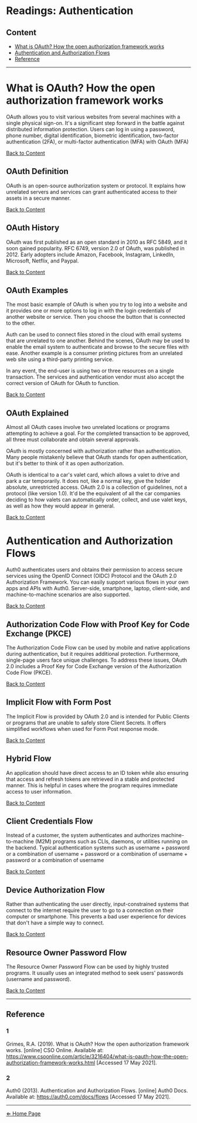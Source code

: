 # Readings: Authentication

## Content

- [What is OAuth? How the open authorization framework works](#what-is-oauth-how-the-open-authorization-framework-works)
- [Authentication and Authorization Flows](#authentication-and-authorization-flows)
- [Reference](#reference)

***

# What is OAuth? How the open authorization framework works

OAuth allows you to visit various websites from several machines with a single physical sign-on. It's a significant step forward in the battle against distributed information protection. Users can log in using a password, phone number, digital identification, biometric identification, two-factor authentication (2FA), or multi-factor authentication (MFA) with OAuth (MFA)

[Back to Content](#content)

## OAuth Definition

OAuth is an open-source authorization system or protocol. It explains how unrelated servers and services can grant authenticated access to their assets in a secure manner.

[Back to Content](#content)

## OAuth History

OAuth was first published as an open standard in 2010 as RFC 5849, and it soon gained popularity. RFC 6749, version 2.0 of OAuth, was published in 2012. Early adopters include Amazon, Facebook, Instagram, LinkedIn, Microsoft, Netflix, and Paypal.

[Back to Content](#content)

## OAuth Examples

The most basic example of OAuth is when you try to log into a website and it provides one or more options to log in with the login credentials of another website or service. Then you choose the button that is connected to the other.

Auth can be used to connect files stored in the cloud with email systems that are unrelated to one another. Behind the scenes, OAuth may be used to enable the email system to authenticate and browse to the secure files with ease. Another example is a consumer printing pictures from an unrelated web site using a third-party printing service.

In any event, the end-user is using two or three resources on a single transaction. The services and authentication vendor must also accept the correct version of OAuth for OAuth to function.

[Back to Content](#content)

## OAuth Explained

Almost all OAuth cases involve two unrelated locations or programs attempting to achieve a goal. For the completed transaction to be approved, all three must collaborate and obtain several approvals.

OAuth is mostly concerned with authorization rather than authentication. Many people mistakenly believe that OAuth stands for open authentication, but it's better to think of it as open authorization.

OAuth is identical to a car's valet card, which allows a valet to drive and park a car temporarily. It does not, like a normal key, give the holder absolute, unrestricted access. OAuth 2.0 is a collection of guidelines, not a protocol (like version 1.0). It'd be the equivalent of all the car companies deciding to how valets can automatically order, collect, and use valet keys, as well as how they would appear in general.

[Back to Content](#content)

# Authentication and Authorization Flows

Auth0 authenticates users and obtains their permission to access secure services using the OpenID Connect (OIDC) Protocol and the OAuth 2.0 Authorization Framework. You can easily support various flows in your own apps and APIs with Auth0. Server-side, smartphone, laptop, client-side, and machine-to-machine scenarios are also supported.

[Back to Content](#content)

## Authorization Code Flow with Proof Key for Code Exchange (PKCE)

The Authorization Code Flow can be used by mobile and native applications during authentication, but it requires additional protection. Furthermore, single-page users face unique challenges. To address these issues, OAuth 2.0 includes a Proof Key for Code Exchange version of the Authorization Code Flow (PKCE).

[Back to Content](#content)

## Implicit Flow with Form Post

The Implicit Flow is provided by OAuth 2.0 and is intended for Public Clients or programs that are unable to safely store Client Secrets. It offers simplified workflows when used for Form Post response mode.

[Back to Content](#content)

## Hybrid Flow

An application should have direct access to an ID token while also ensuring that access and refresh tokens are retrieved in a stable and protected manner. This is helpful in cases where the program requires immediate access to user information.

[Back to Content](#content)

## Client Credentials Flow

Instead of a customer, the system authenticates and authorizes machine-to-machine (M2M) programs such as CLIs, daemons, or utilities running on the backend. Typical authentication systems such as username + password or a combination of username + password or a combination of username + password or a combination of username

[Back to Content](#content)

## Device Authorization Flow

Rather than authenticating the user directly, input-constrained systems that connect to the internet require the user to go to a connection on their computer or smartphone. This prevents a bad user experience for devices that don't have a simple way to connect.

[Back to Content](#content)

## Resource Owner Password Flow

The Resource Owner Password Flow can be used by highly trusted programs. It usually uses an integrated method to seek users' passwords (username and password).

[Back to Content](#content)

***

## Reference

### 1
Grimes, R.A. (2019). What is OAuth? How the open authorization framework works. [online] CSO Online. Available at: https://www.csoonline.com/article/3216404/what-is-oauth-how-the-open-authorization-framework-works.html [Accessed 17 May 2021].

### 2
Auth0 (2013). Authentication and Authorization Flows. [online] Auth0 Docs. Available at: https://auth0.com/docs/flows [Accessed 17 May 2021].

***

[⇐ Home Page](../../README.md)

